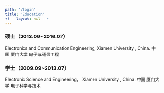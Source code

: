 ```yaml
---
path: '/login'
title: 'Education'
<!-- layout: nil -->
---
```


### 硕士（2013.09~2016.07）
Electronics and Communication Engineering,  Xiamen University , China.
中国 厦门大学  电子与通信工程

### 学士（2009.09~2013.07）
Electronic Science and Engineering，  Xiamen University , China.
中国 厦门大学  电子科学与技术